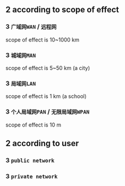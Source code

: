 ## 2 according to scope of effect
### 3  `广域网WAN` / `远程网` 
scope of effect is 10~1000 km

### 3  `城域网MAN` 
scope of effect is 5~50 km (a city)

### 3  `局域网LAN` 
scope of effect is 1 km (a school)

### 3  `个人局域网PAN` / `无限局域网WPAN` 
scope of effect is 10 m


## 2 according to user
### 3  `public network` 
### 3  `private network`
